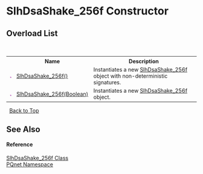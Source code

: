 # SlhDsaShake_256f Constructor 
 


## Overload List
&nbsp;<table><tr><th></th><th>Name</th><th>Description</th></tr><tr><td>![Public method](media/pubmethod.gif "Public method")</td><td><a href="b9c617c5-6ca7-b2f4-de65-88fcfa141c5a">SlhDsaShake_256f()</a></td><td>
Instantiates a new <a href="0da939c6-843b-edd7-e3cb-975c85d78296">SlhDsaShake_256f</a> object with non-deterministic signatures.</td></tr><tr><td>![Public method](media/pubmethod.gif "Public method")</td><td><a href="c556010e-f338-c849-7f30-419d23fda6d7">SlhDsaShake_256f(Boolean)</a></td><td>
Instantiates a new <a href="0da939c6-843b-edd7-e3cb-975c85d78296">SlhDsaShake_256f</a> object.</td></tr></table>&nbsp;
<a href="#slhdsashake_256f-constructor">Back to Top</a>

## See Also


#### Reference
<a href="0da939c6-843b-edd7-e3cb-975c85d78296">SlhDsaShake_256f Class</a><br /><a href="fc4f881f-e121-9cf0-ed49-65bf6b5a005d">PQnet Namespace</a><br />